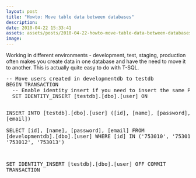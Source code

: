 ```yaml
---
layout: post
title: "Howto: Move table data between databases"
description:
date: 2010-04-22 15:33:41
assets: assets/posts/2010-04-22-howto-move-table-data-between-databases
image: 
---
```


<p>Working in different environments - development, test, staging, production often makes you create data in one database and have the need to move it to another. This is actually quite easy to do with T-SQL.</p>
<pre class="brush:sql">-- Move users created in developmentdb to testdb
BEGIN TRANSACTION
  -- Enable identity insert if you need to insert the same PK
  SET IDENTITY_INSERT [testdb].[dbo].[user] ON
    
  INSERT INTO [testdb].[dbo].[user] ([id], [name], [password], [email])      
 SELECT [id], [name], [password], [email] 
  FROM [developmentdb].[dbo].[user] 
  WHERE [id] IN ('753010', '753011', '753012', '753013')
  
  SET IDENTITY_INSERT [testdb].[dbo].[user] OFF
COMMIT TRANSACTION</pre>
